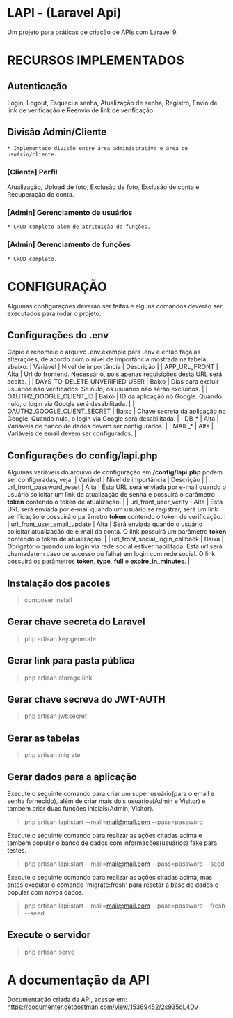 # LAPI - (Laravel Api)
Um projeto para práticas de criação de APIs com Laravel 9.

# RECURSOS IMPLEMENTADOS
## Autenticação
Login, Logout, Esqueci a senha, Atualização de senha, Registro, Envio de link de verificação e Reenvio de link de verificação.

## Divisão Admin/Cliente
    * Implementado divisão entre área administrativa e área do usuário/cliente.

### [Cliente] Perfil
Atualização, Upload de foto, Exclusão de foto, Exclusão de conta e Recuperação de conta.

### [Admin] Gerenciamento de usuários
    * CRUD completo além de atribuição de funções.

### [Admin] Gerenciamento de funções
    * CRUD completo.

# CONFIGURAÇÃO
Algumas configurações deverão ser feitas e alguns comandos deverão ser executados para rodar o projeto.

## Configurações do .env
Copie e renomeie o arquivo .env.example para .env e então faça as alterações, de acordo com o nível de importância mostrada na tabela abaixo:
| Variável | Nível de importância | Descrição |
| APP_URL_FRONT | Alta | Url do frontend. Necessário, pois apenas requisições desta URL será aceita. |
| DAYS_TO_DELETE_UNVERIFIED_USER | Baixo | Dias para excluir usuários não verificados. Se nulo, os usuários não serão excluídos. |
| OAUTH2_GOOGLE_CLIENT_ID | Baixo | ID da aplicação no Google. Quando nulo, o login via Google será desabilitada. |
| OAUTH2_GOOGLE_CLIENT_SECRET | Baixo | Chave secreta da aplicação no Google. Quando nulo, o login via Google será desabilitada. |
| DB_* | Alta | Variáveis de banco de dados devem ser configurados. |
| MAIL_* | Alta | Variáveis de email devem ser configurados. |

## Configurações do config/lapi.php
Algumas variáveis do arquivo de configuração em <b>/config/lapi.php</b> podem ser configuradas, veja:
| Variável | Nível de importância | Descrição |
| url_front_password_reset | Alta | Esta URL será enviada por e-mail quando o usuário solicitar um link de atualização de senha e possuirá o parâmetro <b>token</b> contendo o token de atualização. |
| url_front_user_verify | Alta | Esta URL será enviada por e-mail quando um usuário se registrar, será um link verificação e possuirá o parâmetro <b>token</b> contendo o token de verificação. |
| url_front_user_email_update | Alta | Será enviada quando o usuário solicitar atualização de e-mail da conta. O link possuirá um parâmetro <b>token</b> contendo o token de atualização. |
| url_front_social_login_callback | Baixa | Obrigatório quando um login via rede social estiver habilitada. Esta url será chamada(em caso de sucesso ou falha) em login com rede social. O link possuirá os parâmetros <b>token</b>, <b>type</b>, <b>full</b> e <b>expire_in_minutes</b>. |

## Instalação dos pacotes
> composer install

## Gerar chave secreta do Laravel
> php artisan key:generate

## Gerar link para pasta pública
> php artisan storage:link

## Gerar chave secreva do JWT-AUTH
> php artisan jwt:secret

## Gerar as tabelas
> php artisan migrate

## Gerar dados para a aplicação
Execute o seguinte comando para criar um super usuário(para o email e senha fornecido), além de criar mais dois usuários(Admin e Visitor) e também criar duas funções iniciais(Admin, Visitor).
> php artisan lapi:start --mail=mail@mail.com --pass=password

Execute o seguinte comando para realizar as ações citadas acima e também popular o banco de dados com informações(usuários) fake para testes.
> php artisan lapi:start --mail=mail@mail.com --pass=password --seed

Execute o seguinte comando para realizar as ações citadas acima, mas antes executar o comando 'migrate:fresh' para resetar a base de dados e popular com novos dados.
> php artisan lapi:start --mail=mail@mail.com --pass=password --fresh --seed

## Execute o servidor
> php artisan serve

# A documentação da API
Documentação criada da API, acesse em: https://documenter.getpostman.com/view/15369452/2s935oL4Dv
